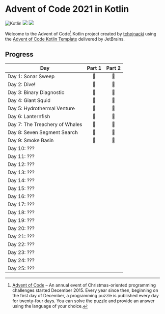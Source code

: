 # Advent of Code 2021 in Kotlin
![Kotlin](https://img.shields.io/badge/Kotlin-grey?logo=Kotlin)
![](https://img.shields.io/badge/⭐%20stars-18-yellow)
![](https://img.shields.io/badge/📅%20days-9-blue)

Welcome to the Advent of Code[^aoc] Kotlin project created by [tchojnacki][github] using the [Advent of Code Kotlin Template][template] delivered by JetBrains.

## Progress
| Day                            | Part 1 | Part 2 |
|--------------------------------|:------:|:------:|
| Day 1: Sonar Sweep             |   🌟   |   🌟   |
| Day 2: Dive!                   |   🌟   |   🌟   |
| Day 3: Binary Diagnostic       |   🌟   |   🌟   |
| Day 4: Giant Squid             |   🌟   |   🌟   |
| Day 5: Hydrothermal Venture    |   🌟   |   🌟   |
| Day 6: Lanternfish             |   🌟   |   🌟   |
| Day 7: The Treachery of Whales |   🌟   |   🌟   |
| Day 8: Seven Segment Search    |   🌟   |   🌟   |
| Day 9: Smoke Basin             |   🌟   |   🌟   |
| Day 10: ???                    |        |        |
| Day 11: ???                    |        |        |
| Day 12: ???                    |        |        |
| Day 13: ???                    |        |        |
| Day 14: ???                    |        |        |
| Day 15: ???                    |        |        |
| Day 16: ???                    |        |        |
| Day 17: ???                    |        |        |
| Day 18: ???                    |        |        |
| Day 19: ???                    |        |        |
| Day 20: ???                    |        |        |
| Day 21: ???                    |        |        |
| Day 22: ???                    |        |        |
| Day 23: ???                    |        |        |
| Day 24: ???                    |        |        |
| Day 25: ???                    |        |        |


[^aoc]:
    [Advent of Code][aoc] – An annual event of Christmas-oriented programming challenges started December 2015.
    Every year since then, beginning on the first day of December, a programming puzzle is published every day for twenty-four days.
    You can solve the puzzle and provide an answer using the language of your choice.

[aoc]: https://adventofcode.com
[github]: https://github.com/tchojnacki
[template]: https://github.com/kotlin-hands-on/advent-of-code-kotlin-template
